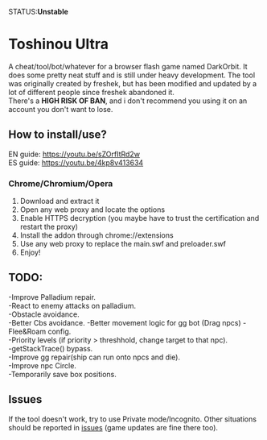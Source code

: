 
STATUS:**Unstable** 


Toshinou Ultra
==========
A cheat/tool/bot/whatever for a browser flash game named DarkOrbit.
It does some pretty neat stuff and is still under heavy development.
The tool was originally created by freshek, but has been modified and updated by a lot of different people
since freshek abandoned it.  
There's a **HIGH RISK OF BAN**, and i don't recommend you using it on an account you don't want to lose.


How to install/use?
----------
EN guide: https://youtu.be/sZOrfItRd2w <br />
ES guide: https://youtu.be/4kp8v413634<br />
### Chrome/Chromium/Opera
1. Download and extract it
2. Open any web proxy and locate the options
3. Enable HTTPS decryption (you maybe have to trust the certification and restart the proxy)
4. Install the addon through chrome://extensions
5. Use any web proxy to replace the main.swf and preloader.swf
6. Enjoy!

TODO:
----------
-Improve Palladium repair.  
-React to enemy attacks on palladium.  
-Obstacle avoidance.  
-Better Cbs avoidance.
-Better movement logic for gg bot (Drag npcs)
-Flee&Roam config.  
-Priority levels (if priority > threshhold, change target to that npc).  
-getStackTrace() bypass.  
-Improve gg repair(ship can run onto npcs and die).  
-Improve npc Circle.  
-Temporarily save box positions.  

Issues
----------
If the tool doesn't work, try to use Private mode/Incognito.
Other situations should be reported in [issues](../../issues) (game updates are fine there too).

